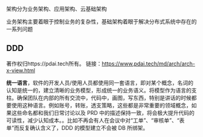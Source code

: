架构分为业务架构、应用架构、云基础架构

业务架构主要着眼于控制业务的复杂性，基础架构着眼于解决分布式系统中存在的一系列问题

## DDD

著作权归https://pdai.tech所有。 链接：https://www.pdai.tech/md/arch/arch-x-view.html

**统一语言**，软件的开发人员/使用人员都使用同一套语言，即对某个概念，名词的认知是统一的，建立清晰的业务模型，形成统一的业务语义。将模型作为语言的支柱。确保团队在内部的所有交流中，代码中，画图，写东西，特别是讲话的时候都要使用这种语言。例如账号，转账，透支策略，这些都是非常重要的领域概念，如果这些命名都和我们日常讨论以及 PRD 中的描述保持一致，将会极大提升代码的可读性，减少认知成本。。比如不再会有人在会议中对“工单”、“审核单”、“表单”而反复确认含义了，DDD 的模型建立不会被 DB 所绑架。